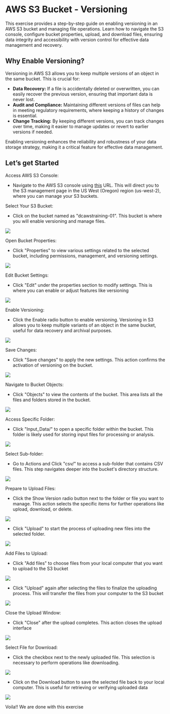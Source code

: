 # AWS S3 Bucket - Versioning

This exercise provides a step-by-step guide on enabling versioning in an AWS S3 bucket and managing file operations. Learn how to navigate the S3 console, configure bucket properties, upload, and download files, ensuring data integrity and accessibility with version control for effective data management and recovery.

## Why Enable Versioning?

Versioning in AWS S3 allows you to keep multiple versions of an object in the same bucket. This is crucial for:

-   **Data Recovery:**  If a file is accidentally deleted or overwritten, you can easily recover the previous version, ensuring that important data is never lost.
-   **Audit and Compliance:**  Maintaining different versions of files can help in meeting regulatory requirements, where keeping a history of changes is essential.
-   **Change Tracking:**  By keeping different versions, you can track changes over time, making it easier to manage updates or revert to earlier versions if needed.

Enabling versioning enhances the reliability and robustness of your data storage strategy, making it a critical feature for effective data management.

## Let’s get Started

Access AWS S3 Console:

-   Navigate to the AWS S3 console using [this](https://us-west-2.console.aws.amazon.com/s3/buckets?region=us-west-2&bucketType=general&region=us-west-2) URL. This will direct you to the S3 management page in the US West (Oregon) region (us-west-2), where you can manage your S3 buckets.


Select Your S3 Bucket:

-   Click on the bucket named as "dcawstraining-01". This bucket is where you will enable versioning and manage files.


![](https://lh7-us.googleusercontent.com/docsz/AD_4nXdv2NFqrPWyVmyQ5Ndpt9iLPgbibj6JB8L_QpxuwgRyoTDZzlqI_AqNAam3gTbtgoyV7QWRFW5owYDmwaPTiBeZDfUdHYgGE0-UsPJOfzKbgb--eHnLwQiRTmprv-9pSj9GhumLN1uAYikVHSXxh-ggNxft?key=Ts3ARreTtFA-RSTQezndVw)

Open Bucket Properties:

-   Click "Properties" to view various settings related to the selected bucket, including permissions, management, and versioning settings.


![](https://lh7-us.googleusercontent.com/docsz/AD_4nXczByC6gkbDLjBjTkD7PjQKOGkkWR27APfQaUnLC_tCpsxgbLesfYSbjoJWk4y9cJ0TRUeCYo0MJLxB6ZSv3dQxfh1yC7h6ezvkcR9V96VQ69PW6OGAM6WBLIRuJMG6VR_tQVcBjL3BBZMlSXkBQWk3dHHk?key=Ts3ARreTtFA-RSTQezndVw)

Edit Bucket Settings:

-   Click "Edit" under the properties section to modify settings. This is where you can enable or adjust features like versioning


![](https://lh7-us.googleusercontent.com/docsz/AD_4nXfU2e8RtfpJ8l84dq0uOcuP5vbI9fugxBPTDVCTNwCKSo1bBrXvHWNlVQ_V7axJgQR6Awcjhvt61Q_hncvElrNFjCdMC6lpo-nmu1pgI4ORZBGFgncPlKhm318QIPMip7pK_AoPjpdQb61el9btLTyjFsSh?key=Ts3ARreTtFA-RSTQezndVw)

Enable Versioning:

-   Click the Enable radio button to enable versioning. Versioning in S3 allows you to keep multiple variants of an object in the same bucket, useful for data recovery and archival purposes.


![](https://lh7-us.googleusercontent.com/docsz/AD_4nXdKrTdbjZv_l_GvvyrsW00qvV8KtB2gwDw28pYRtE_qv72gVSNx0Xak0cKyjr5zVBwJ5BAm7i6EDm8nGYPtnhghwjv3iuXdZYoMgn1erwsWpKDm-7sY1QmiYCJgGFaYOOygnV_jQl97jDEXFii42qg3DGr6?key=Ts3ARreTtFA-RSTQezndVw)

Save Changes:

-   Click "Save changes" to apply the new settings. This action confirms the activation of versioning on the bucket.


![](https://lh7-us.googleusercontent.com/docsz/AD_4nXdEfIauA2eFBQJCNrMbNfKO9EioZLAS-L1FQfMxE6zQNTh1RXUSEZxDLC6X0J-Ofk6N735VZFCLqgNBouIXRz0h0DARxN88zYdZTz8NY8FtVhu_wV_vVPynypZzXhzYZBXdGRmOlNYxqEdx6aoCXp9y4bMo?key=Ts3ARreTtFA-RSTQezndVw)

Navigate to Bucket Objects:

-   Click "Objects" to view the contents of the bucket. This area lists all the files and folders stored in the bucket.


![](https://lh7-us.googleusercontent.com/docsz/AD_4nXeP07BEjEbYOXfrKtmadUusJX2B-QMAA8GJ_U1QCWIcdmuM4TR1ScJjaqjJ6Whx7WlKbcL5s54mzRPNHV0agKgwamtOnYHPHjiQzvAXlcTx1qST2YelGAuIjbrv8CY8iP1z4rAwOcXCZSt2Vn51XLbTVeI?key=Ts3ARreTtFA-RSTQezndVw)

Access Specific Folder:

-   Click "Input_Data/" to open a specific folder within the bucket. This folder is likely used for storing input files for processing or analysis.


![](https://lh7-us.googleusercontent.com/docsz/AD_4nXcTInDaAH2OiopK2MFx5E1aCz4gI39C3Wm4rFp-gkRNzEC1p-Fjji5Wb-Cae6cPJ3wmg1sh0UmC-c_8xncGdsjzIKZiIgKRO1SeXfiFDHGkox5mwTZ8_yO3KmpfYRNn4FH21SZN5ghRy6xJmp-jQ50fnDE?key=Ts3ARreTtFA-RSTQezndVw)

Select Sub-folder:

-   Go to Actions and  Click "csv/" to access a sub-folder that contains CSV files. This step navigates deeper into the bucket's directory structure.


![](https://lh7-us.googleusercontent.com/docsz/AD_4nXdiHk3b9cmL3W2qRFX6Z7bNINV5wne2s8sumGu3n6QHWX2rtc8_6KOb3PJSYdg7TupG_Exaj7Eh-4wYLNenFy2AVfdNRVAXSWcSlnYQG2VDt5ef8SE2239kHufHud9CnlNv58Hh9RhKVrZBJnTDZIX47Mui?key=Ts3ARreTtFA-RSTQezndVw)

Prepare to Upload Files:

-   Click the Show Version radio button next to the folder or file you want to manage. This action selects the specific items for further operations like upload, download, or delete.


![](https://lh7-us.googleusercontent.com/docsz/AD_4nXdyYPdJvrPnzPogpiSH4D5f_7ihqbGgof59uNZc-Q2WK_swVTwA_rAhovkWaBxPmdxhzELyvpEM4c4xdy51YlB-0HYRM0Q2vt7X41hp2SYmxnTzpQMYFtUP82_lgCrf9zlVBzfV_t35gV9ZqSrAYwCasURw?key=Ts3ARreTtFA-RSTQezndVw)

-   Click "Upload" to start the process of uploading new files into the selected folder.


![](https://lh7-us.googleusercontent.com/docsz/AD_4nXdxAXG0uR3ZgxT5kAQOPU7rKSM2d-Mzr03y565B9l6j7FPstOaWY6kXFuRfh3M3pVZD1DJ_rxzYfvfXqL3IBa5bV82yJHHiuW5c033nAllEsQabHotU2u-jm18NyDmB5l4nCLx6-zhqQeZbZ6E2l6AeS1Y?key=Ts3ARreTtFA-RSTQezndVw)

Add Files to Upload:

-   Click "Add files" to choose files from your local computer that you want to upload to the S3 bucket




![](https://lh7-us.googleusercontent.com/docsz/AD_4nXd0c7Jj6tPXtKHBz7ES2wywWR7SlXm6P_2Px07GVIw8UPAwp1f__Yvw7xmbofBOgsM7lFXlI_mkdjf5Bitkm1JzwaXwcSnWfDIq1SIN0HhuKlB3ZKs_qxlOObQoPUSGj0E0XnfIPAnsOxIfbho7pBjID-_i?key=Ts3ARreTtFA-RSTQezndVw)

-   Click "Upload" again after selecting the files to finalize the uploading process. This will transfer the files from your computer to the S3 bucket


![](https://lh7-us.googleusercontent.com/docsz/AD_4nXf5vXLK4-rBqvYXZB8nobWqEGvY1pwGzl4_EYsXh69S15gO5EbUO8HlcuOXKhmBdlevfxOWP6V_BlTg0ORsERF-YMJ27UKSssdAZZI2iYq9dCMwH8mpyaNvcsq0v92fILt8xXnp_bPeWR1hZjJfw8nA5rg?key=Ts3ARreTtFA-RSTQezndVw)

Close the Upload Window:

-   Click "Close" after the upload completes. This action closes the upload interface


![](https://lh7-us.googleusercontent.com/docsz/AD_4nXdRzDdmzguij9c6DrV0E-mmzy5BW6ZbASKBMUpt7usOU7sCdOXRsxbnyYT_YXrMx4GYpmagCGfHPJl7jyp635tcDUcVSm2OAnDaEq_7JTNQYpDiYtTG16jTk2e3QIPCfEXBW4lWi8cuC5CYlYnIXxV27ad5?key=Ts3ARreTtFA-RSTQezndVw)

Select File for Download:

-   Click the checkbox next to the newly uploaded file. This selection is necessary to perform operations like downloading.


![](https://lh7-us.googleusercontent.com/docsz/AD_4nXc00JrJyBPvteMycXwODuAVDZkGug3lj9vvZrWX0_pdRUYudPy9kuRx0bzph0YVQwBDGXNFRQOgo--qJpUFJEPIWWz_8FwKSB1UbkKsm0H-xBuFxeV1CeivpG_CydqubRNAjBgiS6ycScspzN3lQXZGxQ?key=Ts3ARreTtFA-RSTQezndVw)



-   Click on the Download button to save the selected file back to your local computer. This is useful for retrieving or verifying uploaded data


![](https://lh7-us.googleusercontent.com/docsz/AD_4nXfOw0lEOKzDYMqAl0EtWP6v-8eo8LoAA63wKRh-_Lfs-8uQYVcnB1q7DE2G9BaJ9zm8F3s0FMmOun95MXkMPc8ANyX9fAhJTFtpAptUbtOLaO1FbZpmG9QLnBippGS4IRChXalGDzsNrhGEgQ3G4VYCY-8?key=Ts3ARreTtFA-RSTQezndVw)

Voila!! We are done with this exercise
